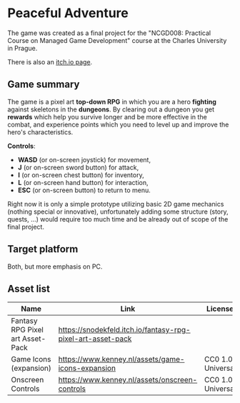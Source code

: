 # Peaceful Adventure

The game was created as a final project for the "NCGD008: Practical Course on Managed Game Development" course at the Charles University in Prague.

There is also an [itch.io page](https://michelle2.itch.io/peaceful-adventure).
 
## Game summary

The game is a pixel art **top-down RPG** in which you are a hero **fighting** against skeletons in the **dungeons**. By clearing out a dungeon you get **rewards** which help you survive longer and be more effective in the combat, and experience points which you need to level up and improve the hero's characteristics.

**Controls**:
- **WASD** (or on-screen joystick) for movement,
- **J** (or on-screen sword button) for attack,
- **I** (or on-screen chest button) for inventory,
- **L** (or on-screen hand button) for interaction,
- **ESC** (or on-screen button) to return to menu.

Right now it is only a simple prototype utilizing basic 2D game mechanics (nothing special or innovative), unfortunately adding some structure (story, quests, ...) would require too much time and be already out of scope of the final project.


## Target platform

Both, but more emphasis on PC.

## Asset list

|Name                            |Link                                                       |License          |
|--------------------------------|-----------------------------------------------------------|-----------------|
|Fantasy RPG Pixel art Asset-Pack|https://snodekfeld.itch.io/fantasy-rpg-pixel-art-asset-pack|                 |
|Game Icons (expansion)          |https://www.kenney.nl/assets/game-icons-expansion          |CC0 1.0 Universal|
|Onscreen Controls               |https://www.kenney.nl/assets/onscreen-controls             |CC0 1.0 Universal|

